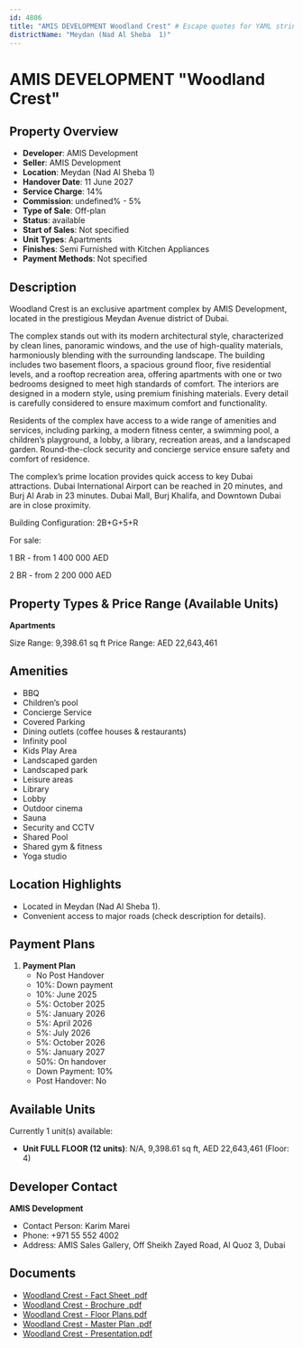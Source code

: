```yaml
---
id: 4806
title: "AMIS DEVELOPMENT Woodland Crest" # Escape quotes for YAML string
districtName: "Meydan (Nad Al Sheba  1)"
---
```


# AMIS DEVELOPMENT "Woodland Crest"

## Property Overview
- **Developer**: AMIS Development
- **Seller**: AMIS Development
- **Location**: Meydan (Nad Al Sheba  1)
- **Handover Date**: 11 June 2027
- **Service Charge**: 14%
- **Commission**: undefined% - 5%
- **Type of Sale**: Off-plan
- **Status**: available
- **Start of Sales**: Not specified
- **Unit Types**: Apartments
- **Finishes**: Semi Furnished with Kitchen Appliances
- **Payment Methods**: Not specified

## Description
Woodland Crest is an exclusive apartment complex by AMIS Development, located in the prestigious Meydan Avenue district of Dubai.

The complex stands out with its modern architectural style, characterized by clean lines, panoramic windows, and the use of high-quality materials, harmoniously blending with the surrounding landscape. The building includes two basement floors, a spacious ground floor, five residential levels, and a rooftop recreation area, offering apartments with one or two bedrooms designed to meet high standards of comfort. The interiors are designed in a modern style, using premium finishing materials. Every detail is carefully considered to ensure maximum comfort and functionality.

Residents of the complex have access to a wide range of amenities and services, including parking, a modern fitness center, a swimming pool, a children’s playground, a lobby, a library, recreation areas, and a landscaped garden. Round-the-clock security and concierge service ensure safety and comfort of residence.

The complex’s prime location provides quick access to key Dubai attractions. Dubai International Airport can be reached in 20 minutes, and Burj Al Arab in 23 minutes. Dubai Mall, Burj Khalifa, and Downtown Dubai are in close proximity.

Building Configuration: 2B+G+5+R

For sale:

1 BR - from 1 400 000 AED

2 BR - from 2 200 000 AED

## Property Types & Price Range (Available Units)
**Apartments**

Size Range: 9,398.61 sq ft
Price Range: AED 22,643,461

## Amenities
- BBQ
- Children’s pool
- Concierge Service
- Covered Parking
- Dining outlets  (coffee houses & restaurants)
- Infinity pool
- Kids Play Area
- Landscaped garden
- Landscaped park
- Leisure areas
- Library
- Lobby
- Outdoor cinema
- Sauna
- Security and CCTV
- Shared Pool
- Shared gym & fitness
- Yoga studio

## Location Highlights
- Located in Meydan (Nad Al Sheba  1).
- Convenient access to major roads (check description for details).

## Payment Plans
1. **Payment Plan**
   - No Post Handover
   - 10%: Down payment
   - 10%: June 2025
   - 5%: October 2025
   - 5%: January 2026
   - 5%: April 2026
   - 5%: July 2026
   - 5%: October 2026
   - 5%: January 2027
   - 50%: On handover
   - Down Payment: 10%
   - Post Handover: No

## Available Units
Currently 1 unit(s) available:
- **Unit FULL FLOOR (12 units)**: N/A, 9,398.61 sq ft, AED 22,643,461 (Floor: 4)

## Developer Contact
**AMIS Development**
- Contact Person: Karim Marei
- Phone: +971 55 552 4002
- Address: AMIS Sales Gallery, Off Sheikh Zayed Road, Al Quoz 3, Dubai

## Documents
- [Woodland Crest - Fact Sheet .pdf](https://cdn.geniemap.net/2025/04/11/D8MzzZj8VCrrR5qTeJ3iFM2e5I9fTvqaYCYvUQkv.pdf)
- [Woodland Crest - Brochure .pdf](https://cdn.geniemap.net/2025/04/11/kv6pgNflxTc2aPmGA6gO76H5mYOArKwKAXVAft7V.pdf)
- [Woodland Crest - Floor Plans.pdf](https://cdn.geniemap.net/2025/04/11/EGvQp8NUK0ZgIRjRBS8TGAxrU7heeN5pSaQtLs84.pdf)
- [Woodland Crest - Master Plan .pdf](https://cdn.geniemap.net/2025/04/11/cm2BuRnW7AArL5Sy53DDUAdrLiVDitppU2RjCw3n.pdf)
- [Woodland Crest - Presentation.pdf](https://cdn.geniemap.net/2025/04/11/INCruM1aeQDcFWQSlASSjJIyVVfmoQaVxcd1nMhe.pdf)

